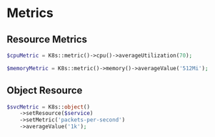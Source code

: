 # Metrics

## Resource Metrics

```php
$cpuMetric = K8s::metric()->cpu()->averageUtilization(70);

$memoryMetric = K8s::metric()->memory()->averageValue('512Mi');
```

## Object Resource

```php
$svcMetric = K8s::object()
    ->setResource($service)
    ->setMetric('packets-per-second')
    ->averageValue('1k');
```

